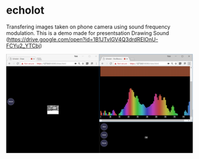 # echolot
Transfering images taken on phone camera using sound frequency modulation. 
This is a demo made for presentsation Drawing Sound (https://drive.google.com/open?id=1B1JTvIGV4Q3drdREIOnU-FCYu2_YTCbj)


![Image displaying transfering process](https://github.com/yura-chaikovsky/echolot/raw/master/echolot.png)

